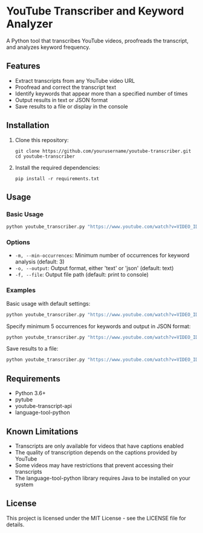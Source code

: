 # YouTube Transcriber and Keyword Analyzer

A Python tool that transcribes YouTube videos, proofreads the transcript, and analyzes keyword frequency.

## Features

- Extract transcripts from any YouTube video URL
- Proofread and correct the transcript text
- Identify keywords that appear more than a specified number of times
- Output results in text or JSON format
- Save results to a file or display in the console

## Installation

1. Clone this repository:
   ```
   git clone https://github.com/yourusername/youtube-transcriber.git
   cd youtube-transcriber
   ```

2. Install the required dependencies:
   ```
   pip install -r requirements.txt
   ```

## Usage

### Basic Usage

```bash
python youtube_transcriber.py "https://www.youtube.com/watch?v=VIDEO_ID"
```

### Options

- `-m, --min-occurrences`: Minimum number of occurrences for keyword analysis (default: 3)
- `-o, --output`: Output format, either 'text' or 'json' (default: text)
- `-f, --file`: Output file path (default: print to console)

### Examples

Basic usage with default settings:
```bash
python youtube_transcriber.py "https://www.youtube.com/watch?v=VIDEO_ID"
```

Specify minimum 5 occurrences for keywords and output in JSON format:
```bash
python youtube_transcriber.py "https://www.youtube.com/watch?v=VIDEO_ID" -m 5 -o json
```

Save results to a file:
```bash
python youtube_transcriber.py "https://www.youtube.com/watch?v=VIDEO_ID" -f results.txt
```

## Requirements

- Python 3.6+
- pytube
- youtube-transcript-api
- language-tool-python

## Known Limitations

- Transcripts are only available for videos that have captions enabled
- The quality of transcription depends on the captions provided by YouTube
- Some videos may have restrictions that prevent accessing their transcripts
- The language-tool-python library requires Java to be installed on your system

## License

This project is licensed under the MIT License - see the LICENSE file for details.
